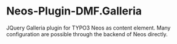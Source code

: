 Neos-Plugin-DMF.Galleria
========================

JQuery Galleria plugin for TYPO3 Neos as content element. Many configuration are possible through the backend of Neos directly.
